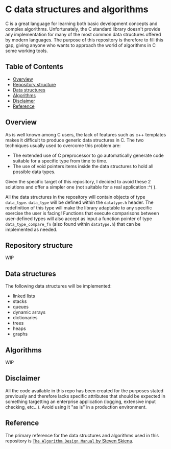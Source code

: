 # C data structures and algorithms

C is a great language for learning both basic development concepts and complex algorithms. Unfortunately, the C standard library doesn't provide any implementation for many of the most common data structures offered by modern languages. The purpose of this repository is therefore to fill this gap, giving anyone who wants to approach the world of algorithms in C some working tools.

## Table of Contents

- [Overview](#overview)
- [Repository structure](#repository-structure)
- [Data structures](#data-structures)
- [Algorithms](#algorithms)
- [Disclaimer](#disclaimer)
- [Reference](#reference)

## Overview

As is well known among C users, the lack of features such as c++ templates makes it difficult to produce generic data structures in C. The two techniques usually used to overcome this problem are:

- The extended use of C preprocessor to go automatically generate code suitable for a specific type from time to time.
- The use of void pointers items inside the data structures to hold all possible data types.

Given the specific target of this repository, I decided to avoid these 2 solutions and offer a simpler one (not suitable for a real application :^( ).

All the data structures in the repository will contain objects of type `data_type`. `data_type` will be defined within the `datatype.h` header. The redefinition of this type will make the library adaptable to any specific exercise the user is facing!
Functions that execute comparisons between user-defined types will also accept as input a function pointer of type `data_type_compare_fn` (also found within `datatype.h`) that can be implemented as needed.

## Repository structure

WIP

## Data structures

The following data structures will be implemented:

- linked lists
- stacks
- queues
- dynamic arrays
- dictionaries
- trees
- heaps
- graphs

## Algorithms

WIP

## Disclaimer

All the code available in this repo has been created for the purposes stated previously and therefore lacks specific attributes that should be expected in something targetting an enterprise application (logging, extensive input checking, etc...). Avoid using it "as is" in a production environment.

## Reference

The primary reference for the data structures and algorithms used in this repository is [`The Algorithm Design Manual` by Steven Skiena](https://www.algorist.com/).
